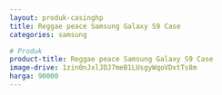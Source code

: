 ```yaml
---
layout: produk-casinghp
title: Reggae peace Samsung Galaxy S9 Case
categories: samsung

# Produk
product-title: Reggae peace Samsung Galaxy S9 Case
image-drive: 1zin0nJxlJDJ7meB1LUsgyWqoVDxtTs8m
harga: 90000
---
```

